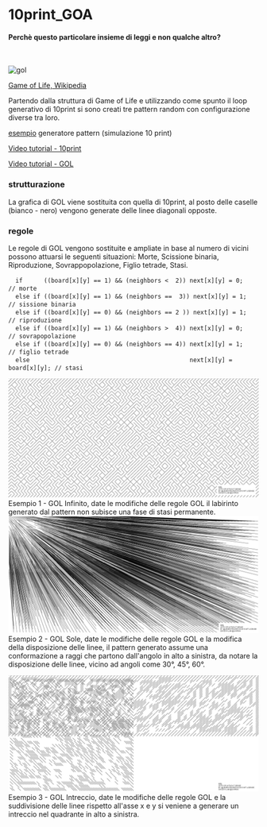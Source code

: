 # 10print_GOA

#### Perchè questo particolare insieme di leggi e non qualche altro?                  
                                

<br>

![gol](https://www.doc.ic.ac.uk/project/examples/2012/163/g1216326/img/gameoflife.png)

[Game of Life, Wikipedia](https://en.wikipedia.org/wiki/Conway%27s_Game_of_Life)<br>


Partendo dalla struttura di Game of Life e utilizzando come spunto il loop generativo di 10print
si sono creati tre pattern random con configurazione diverse tra loro.

[esempio](http://www.6502asm.com/) generatore pattern (simulazione 10 print)

[Video tutorial - 10print](https://www.youtube.com/watch?v=bEyTZ5ZZxZs)

[Video tutorial - GOL](https://www.youtube.com/watch?v=FWSR_7kZuYg&t=518s)


### strutturazione
La grafica di GOL viene sostituita con quella di 10print, al posto delle caselle (bianco - nero)
vengono generate delle linee diagonali opposte.


### regole
Le regole di GOL vengono sostituite e ampliate
in base al numero di vicini possono attuarsi le seguenti situazioni:
Morte, Scissione binaria, Riproduzione, Sovrappopolazione, Figlio tetrade, Stasi.

      if      ((board[x][y] == 1) && (neighbors <  2)) next[x][y] = 0;           // morte
      else if ((board[x][y] == 1) && (neighbors ==  3)) next[x][y] = 1;          // sissione binaria
      else if ((board[x][y] == 0) && (neighbors == 2 )) next[x][y] = 1;          // riproduzione
      else if ((board[x][y] == 1) && (neighbors >  4)) next[x][y] = 0;           // sovrapopolazione
      else if ((board[x][y] == 0) && (neighbors == 4)) next[x][y] = 1;           // figlio tetrade
      else                                             next[x][y] = board[x][y]; // stasi
![goa_base](https://raw.githubusercontent.com/legeinteukein/10print_GOA/master/infinito.JPG)
Esempio 1 - GOL Infinito, date le modifiche delle regole GOL il labirinto generato dal pattern non subisce una fase di stasi permanente.<br>
![goa_base](https://raw.githubusercontent.com/legeinteukein/10print_GOA/master/sole.JPG)
Esempio 2 - GOL Sole, date le modifiche delle regole GOL e la modifica della disposizione delle linee, il pattern generato assume una conformazione a raggi che partono dall'angolo in alto a sinistra, da notare la disposizione delle linee, vicino ad angoli come 30°, 45°, 60°.<br>

![goa_base](https://raw.githubusercontent.com/legeinteukein/10print_GOA/master/intreccio.JPG)
Esempio 3 - GOL Intreccio, date le modifiche delle regole GOL e la suddivisione delle linee rispetto all'asse x e y si veniene a generare un intreccio nel quadrante in alto a sinistra.<br>
